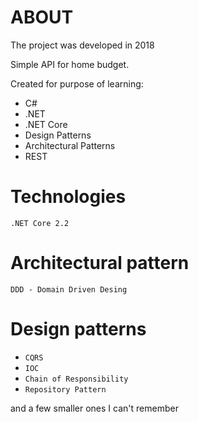 # ABOUT

The project was developed in 2018

Simple API for home budget. 

Created for purpose of learning:
- C#
- .NET 
- .NET Core
- Design Patterns
- Architectural Patterns
- REST


Technologies
===
`.NET Core 2.2`

Architectural pattern
===
`DDD - Domain Driven Desing`

Design patterns
===
- `CQRS` 
- `IOC` 
- `Chain of Responsibility` 
- `Repository Pattern`

and a few smaller ones I can't remember
